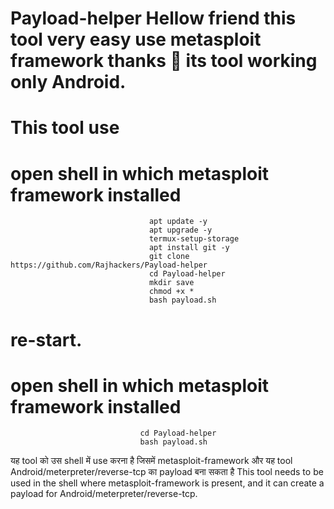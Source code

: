 
# Payload-helper Hellow friend this tool very easy use metasploit framework thanks 🙏  its tool working only Android.                          

   # This tool use
   # open shell in which metasploit framework installed
    
                                   apt update -y
                                   apt upgrade -y
                                   termux-setup-storage
                                   apt install git -y
                                   git clone https://github.com/Rajhackers/Payload-helper
                                   cd Payload-helper
                                   mkdir save 
                                   chmod +x *
                                   bash payload.sh 


  # re-start. 

  # open shell in which metasploit framework installed 


                                 cd Payload-helper
                                 bash payload.sh 


                                    

यह tool को उस shell  में use करना है जिसमें metasploit-framework और यह tool Android/meterpreter/reverse-tcp का payload बना सकता है
This tool needs to be used in the shell where metasploit-framework is present, and it can create a payload for Android/meterpreter/reverse-tcp.
